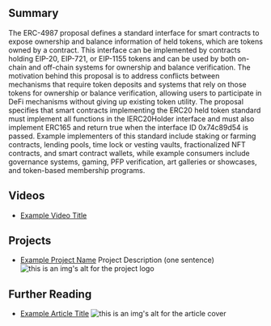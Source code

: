 ## Summary

The ERC-4987 proposal defines a standard interface for smart contracts to expose ownership and balance information of held tokens, which are tokens owned by a contract. This interface can be implemented by contracts holding EIP-20, EIP-721, or EIP-1155 tokens and can be used by both on-chain and off-chain systems for ownership and balance verification. The motivation behind this proposal is to address conflicts between mechanisms that require token deposits and systems that rely on those tokens for ownership or balance verification, allowing users to participate in DeFi mechanisms without giving up existing token utility. The proposal specifies that smart contracts implementing the ERC20 held token standard must implement all functions in the IERC20Holder interface and must also implement ERC165 and return true when the interface ID 0x74c89d54 is passed. Example implementers of this standard include staking or farming contracts, lending pools, time lock or vesting vaults, fractionalized NFT contracts, and smart contract wallets, while example consumers include governance systems, gaming, PFP verification, art galleries or showcases, and token-based membership programs.

## Videos

- [Example Video Title](https://www.youtube.com/watch?v=TDGq4aeevgY)

## Projects

- [Example Project Name](https://xxxx.xxx/xxxxx) Project Description (one sentence) ![this is an img's alt for the project logo](https://xxxx.xxx/project-logo.xxx)

## Further Reading

- [Example Article Title](https://xxxx.xxx/xxxxx) ![this is an img's alt for the article cover](https://xxxx.xxx/article-cover.xxx)
